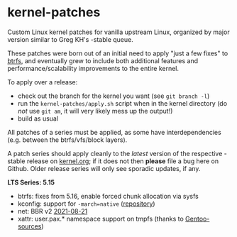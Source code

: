 kernel-patches
==============

Custom Linux kernel patches for vanilla upstream Linux, organized by major
version similar to Greg KH's -stable queue.

These patches were born out of an initial need to apply "just a few fixes"
to [btrfs](https://btrfs.wiki.kernel.org/), and eventually grew to include both
additional features and performance/scalability improvements to the entire kernel.

To apply over a release:

- check out the branch for the kernel you want (see `git branch -l`)
- run the `kernel-patches/apply.sh` script when in the kernel directory
  (do *not* use `git am`, it will very likely mess up the output!)
- build as usual

All patches of a series must be applied, as some have interdependencies
(e.g. between the btrfs/vfs/block layers).

A patch series should apply cleanly to the *latest* version of the respective -stable
release on [kernel.org](https://www.kernel.org/); if it does not then **please** file
a bug here on Github. Older release series will only see sporadic updates, if any.

**LTS Series: 5.15**

- btrfs: fixes from 5.16, enable forced chunk allocation via sysfs
- kconfig: support for `-march=native` ([repository](https://github.com/graysky2/kernel_compiler_patch))
- net: BBR v2 [2021-08-21](https://groups.google.com/g/bbr-dev/c/gOoFq9FyZQI)
- xattr: user.pax.* namespace support on tmpfs (thanks to [Gentoo-sources](https://gitweb.gentoo.org/proj/linux-patches.git/))

